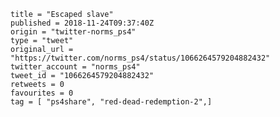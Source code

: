 ```
title = "Escaped slave"
published = 2018-11-24T09:37:40Z
origin = "twitter-norms_ps4"
type = "tweet"
original_url = "https://twitter.com/norms_ps4/status/1066264579204882432"
twitter_account = "norms_ps4"
tweet_id = "1066264579204882432"
retweets = 0
favourites = 0
tag = [ "ps4share", "red-dead-redemption-2",]
```

<p class='image'><img src='https://mnf.m17s.net/2018/11/24/Dswh-7eXcAAYbbs.jpg' alt=''></p>

